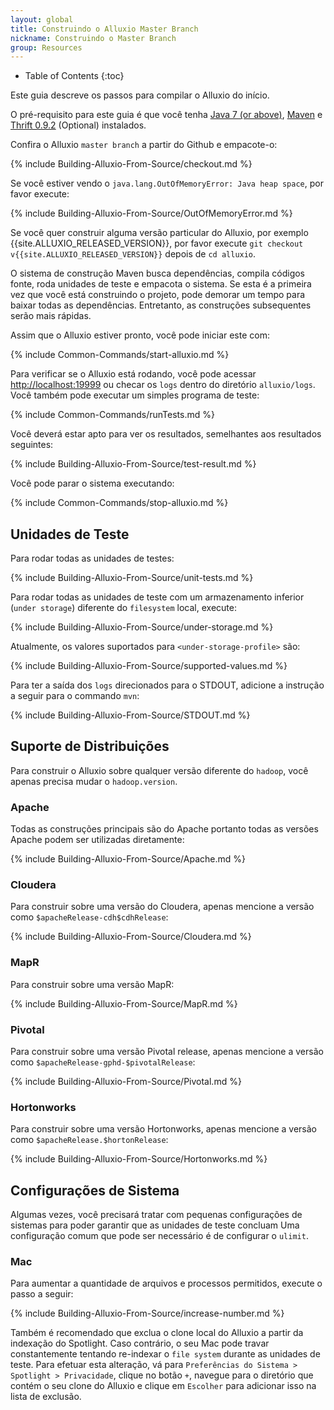 ```yaml
---
layout: global
title: Construindo o Alluxio Master Branch
nickname: Construindo o Master Branch
group: Resources
---
```


* Table of Contents
{:toc}

Este guia descreve os passos para compilar o Alluxio do início.

O pré-requisito para este guia é que você tenha [Java 7 (or above)](Java-Setup.html),
[Maven](Maven.html) e [Thrift 0.9.2](Thrift.html) (Optional) instalados.

Confira o Alluxio `master branch` a partir do Github e empacote-o:

{% include Building-Alluxio-From-Source/checkout.md %}

Se você estiver vendo o `java.lang.OutOfMemoryError: Java heap space`, por favor execute:

{% include Building-Alluxio-From-Source/OutOfMemoryError.md %}

Se você quer construir alguma versão particular do Alluxio, por exemplo {{site.ALLUXIO_RELEASED_VERSION}},
por favor execute `git checkout v{{site.ALLUXIO_RELEASED_VERSION}}` depois de `cd alluxio`.

O sistema de construção Maven busca dependências, compila códigos fonte, roda unidades de teste e
empacota o sistema. Se esta é a primeira vez que você está construindo o projeto, pode demorar um tempo
para baixar todas as dependências. Entretanto, as construções subsequentes serão mais rápidas.

Assim que o Alluxio estiver pronto, você pode iniciar este com:

{% include Common-Commands/start-alluxio.md %}

Para verificar se o Alluxio está rodando, você pode acessar [http://localhost:19999](http://localhost:19999)
ou checar os `logs` dentro do diretório `alluxio/logs`. Você também pode executar um simples programa de teste:

{% include Common-Commands/runTests.md %}

Você deverá estar apto para ver os resultados, semelhantes aos resultados seguintes:

{% include Building-Alluxio-From-Source/test-result.md %}

Você pode parar o sistema executando:

{% include Common-Commands/stop-alluxio.md %}

## Unidades de Teste

Para rodar todas as unidades de testes:

{% include Building-Alluxio-From-Source/unit-tests.md %}

Para rodar todas as unidades de teste com um armazenamento inferior (`under storage`) diferente do `filesystem`
local, execute:

{% include Building-Alluxio-From-Source/under-storage.md %}

Atualmente, os valores suportados para `<under-storage-profile>` são:

{% include Building-Alluxio-From-Source/supported-values.md %}

Para ter a saída dos `logs` direcionados para o STDOUT, adicione a instrução a seguir para
o commando `mvn`:

{% include Building-Alluxio-From-Source/STDOUT.md %}

## Suporte de Distribuições

Para construir o Alluxio sobre qualquer versão diferente do `hadoop`, você apenas precisa mudar o
`hadoop.version`.

### Apache

Todas as construções principais são do Apache portanto todas as versões Apache podem ser utilizadas
diretamente:

{% include Building-Alluxio-From-Source/Apache.md %}

### Cloudera

Para construir sobre uma versão do Cloudera, apenas mencione a versão como `$apacheRelease-cdh$cdhRelease`:

{% include Building-Alluxio-From-Source/Cloudera.md %}

### MapR

Para construir sobre uma versão MapR:

{% include Building-Alluxio-From-Source/MapR.md %}

### Pivotal

Para construir sobre uma versão Pivotal release, apenas mencione a versão como `$apacheRelease-gphd-$pivotalRelease`:

{% include Building-Alluxio-From-Source/Pivotal.md %}

### Hortonworks

Para construir sobre uma versão Hortonworks, apenas mencione a versão como `$apacheRelease.$hortonRelease`:

{% include Building-Alluxio-From-Source/Hortonworks.md %}

## Configurações de Sistema

Algumas vezes, você precisará tratar com pequenas configurações de sistemas para poder garantir que as
unidades de teste concluam Uma configuração comum que pode ser necessário é de configurar o `ulimit`.

### Mac

Para aumentar a quantidade de arquivos e processos permitidos, execute o passo a seguir:

{% include Building-Alluxio-From-Source/increase-number.md %}

Também é recomendado que exclua o clone local do Alluxio a partir da indexação do Spotlight. Caso
contrário, o seu Mac pode travar constantemente tentando re-indexar o `file system` durante as
unidades de teste. Para efetuar esta alteração, vá para `Preferências do Sistema > Spotlight > Privacidade`,
clique no botão `+`, navegue para o diretório que contém o seu clone do Alluxio e clique em `Escolher` para
adicionar isso na lista de exclusão.
